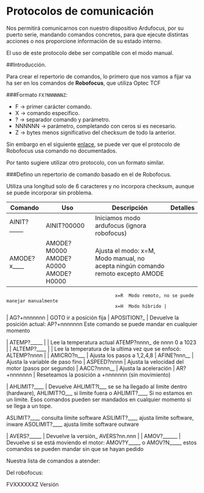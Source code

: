 # Protocolos de comunicación


Nos permitirá comunicarnos con nuestro dispositivo Ardufocus, por su puerto serie, mandando comandos concretos, para que ejecute distintas acciones o nos proporcione información de su estado interno.

El uso de este protocolo debe ser compatible con el modo manual.

##Introducción.

Para crear el repertorio de comandos, lo primero que nos vamos a fijar va ha ser en los comandos de **Robofocus**, que utiliza Optec TCF

###Formato
```FX?NNNNNNZ```:

- F -> primer carácter comando.
- X -> comando específico.
- ? -> separador comando y parámetro.
- NNNNNN -> parámetro, completando con ceros si es necesario.
- Z -> bytes menos significativo del checksum de todo la anterior.


Sin embargo en el siguiente [enlace](https://sites.google.com/site/arduinofocus/optec-tcf-protocol), se puede ver que el protocolo de Robofocus usa comando no documentados.

Por tanto sugiere utilizar otro protocolo, con un formato similar.

###Defino un repertorio de comando basado en el de Robofocus.

Utiliza una longitud solo de 6 caracteres y no incorpora checksum, aunque se puede incorporar sin problema.


| Comando     | Uso | Descripción | Detalles |
| ----------- | ---------- | ---------- | ---------- |
| AINIT?_____ |AINIT?00000| Iniciamos modo ardufocus (ignora robofocus)
| AMODE?x____ |AMODE?M0000 AMODE?A0000 AMODE?H0000| Ajusta el modo: x=M, Modo manual, no acepta ningún comando remoto excepto AMODE
                                            x=R  Modo remoto, no se puede manejar manualmente
                                            x=H  Modo híbrido |

| AG?+nnnnnnn |  GOTO ir a posición fija
| APOSITION?_ | Devuelve la posición actual: AP?+nnnnnnn Este comando se puede mandar en cualquier momento

| ATEMP?_____ |    | Lee la temperatura actual ATEMP?nnnn_  de nnnn 0 a 1023    |
| ALTEMP?____ |    | Lee la temperatura de la ultima vez que se enfocó: ALTEMP?nnnn |
| AMICRO?n___ | Ajusta los pasos a 1,2,4,8
| AFINE?nnn__ | Ajusta la variable de paso fino
| ASPEED?nnnn | Ajusta la velocidad del motor (pasos por segundo)
| AACC?nnnn__ | Ajusta la aceleración
| AR?+nnnnnnn | Reseteamos la posición a +nnnnnnn (sin movimiento)

| AHLIMIT?____ | Devuelve AHLIMIT?I___ se se ha llegado al limite dentro (hardware), AHLIMIT?O___ si limite fuera o AHLIMIT?____ Si no estamos en un limite. Esos comandos pueden ser mandados en cualquier momento si se llega a un tope.

ASLIMIT?____  consulta límite software
ASILIMIT?____ ajusta limite software, inware
ASOLIMIT?____ ajusta limite software outware


| AVERS?_____ | Devuelve la versión_ AVERS?nn.nnn |
| AMOV?______ | Devuelve si se está moviendo el motor: AMOV?Y_____ o AMOV?N_____ estos comandos se pueden mandar sin que se hayan pedido





Nuestra lista de comandos a atender:

Del robofocus:

FVXXXXXXZ Versión

